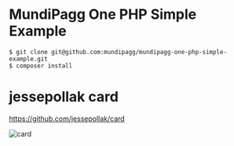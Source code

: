 # MundiPagg One PHP Simple Example

```
$ git clone git@github.com:mundipagg/mundipagg-one-php-simple-example.git
$ composer install
```

# jessepollak card
https://github.com/jessepollak/card

![card](http://i.imgur.com/qG3TenO.gif)
